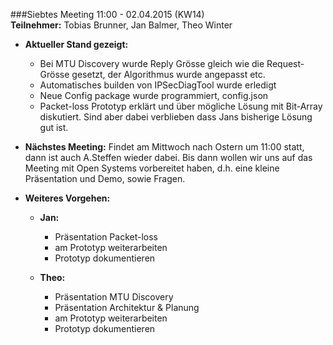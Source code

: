 ###Siebtes Meeting 11:00 - 02.04.2015 (KW14)  
**Teilnehmer:** Tobias Brunner, Jan Balmer, Theo Winter

+ **Aktueller Stand gezeigt:**
	+ Bei MTU Discovery wurde Reply Grösse gleich wie die Request-Grösse gesetzt, der Algorithmus wurde angepasst etc.
	+ Automatisches builden von IPSecDiagTool wurde erledigt
	+ Neue Config package wurde programmiert, config.json
	+ Packet-loss Prototyp erklärt und über mögliche Lösung mit Bit-Array diskutiert. Sind aber dabei verblieben dass Jans bisherige Lösung gut ist.

+ **Nächstes Meeting:** Findet am Mittwoch nach Ostern um 11:00 statt, dann ist auch A.Steffen wieder dabei. Bis dann wollen wir uns auf das Meeting mit Open Systems vorbereitet haben, d.h. eine kleine Präsentation und Demo, sowie Fragen.

+ **Weiteres Vorgehen:**

	+ **Jan:**
		+ Präsentation Packet-loss
		+ am Prototyp weiterarbeiten
		+ Prototyp dokumentieren
		
	+ **Theo:**
		+ Präsentation MTU Discovery
		+ Präsentation Architektur & Planung
		+ am Prototyp weiterarbeiten
		+ Prototyp dokumentieren